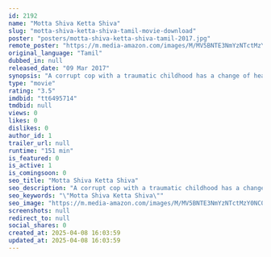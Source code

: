 ```yaml
---
id: 2192
name: "Motta Shiva Ketta Shiva"
slug: "motta-shiva-ketta-shiva-tamil-movie-download"
poster: "posters/motta-shiva-ketta-shiva-tamil-2017.jpg"
remote_poster: "https://m.media-amazon.com/images/M/MV5BNTE3NmYzNTctMzY0NC00YTUyLTlkYzgtYWNhZDM0NzliYTY5XkEyXkFqcGc@._V1_SX300.jpg"
original_language: "Tamil"
dubbed_in: null
released_date: "09 Mar 2017"
synopsis: "A corrupt cop with a traumatic childhood has a change of heart and treads upon the path of righteousness as he takes on a dangerous criminal and his team."
type: "movie"
rating: "3.5"
imdbid: "tt6495714"
tmdbid: null
views: 0
likes: 0
dislikes: 0
author_id: 1
trailer_url: null
runtime: "151 min"
is_featured: 0
is_active: 1
is_comingsoon: 0
seo_title: "Motta Shiva Ketta Shiva"
seo_description: "A corrupt cop with a traumatic childhood has a change of heart and treads upon the path of righteousness as he takes on a dangerous criminal and his team."
seo_keywords: "\"Motta Shiva Ketta Shiva\""
seo_image: "https://m.media-amazon.com/images/M/MV5BNTE3NmYzNTctMzY0NC00YTUyLTlkYzgtYWNhZDM0NzliYTY5XkEyXkFqcGc@._V1_SX300.jpg"
screenshots: null
redirect_to: null
social_shares: 0
created_at: 2025-04-08 16:03:59
updated_at: 2025-04-08 16:03:59
---
```


